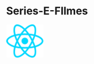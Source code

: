 # Series-E-FIlmes

<img width="100px" src="https://github.com/HerickHenriqueSS/Series-E-FIlmes/blob/main/src/assets/react.svg" className="logo react" alt="React logo" />
